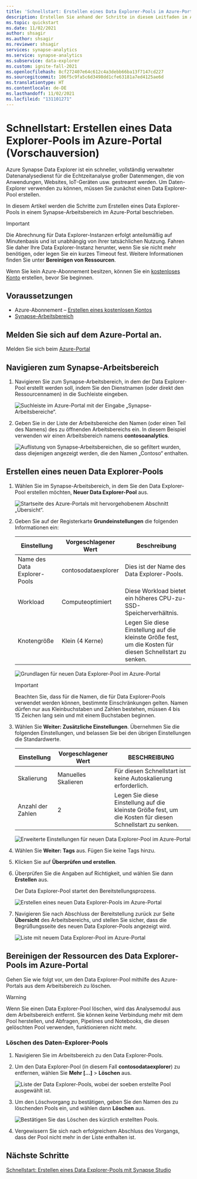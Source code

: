 ```yaml
---
title: 'Schnellstart: Erstellen eines Data Explorer-Pools im Azure-Portal (Vorschauversion)'
description: Erstellen Sie anhand der Schritte in diesem Leitfaden im Azure-Portal einen Data Explorer-Pool.
ms.topic: quickstart
ms.date: 11/02/2021
author: shsagir
ms.author: shsagir
ms.reviewer: shsagir
services: synapse-analytics
ms.service: synapse-analytics
ms.subservice: data-explorer
ms.custom: ignite-fall-2021
ms.openlocfilehash: 8cf272407e64c612c4a3debb66ba13f7147cd227
ms.sourcegitcommit: 106f5c9fa5c6d3498dd1cfe63181a7ed4125ae6d
ms.translationtype: HT
ms.contentlocale: de-DE
ms.lasthandoff: 11/02/2021
ms.locfileid: "131101271"
---
```

# <a name="quickstart-create-a-data-explorer-pool-using-the-azure-portal-preview"></a>Schnellstart: Erstellen eines Data Explorer-Pools im Azure-Portal (Vorschauversion)

Azure Synapse Data Explorer ist ein schneller, vollständig verwalteter Datenanalysedienst für die Echtzeitanalyse großer Datenmengen, die von Anwendungen, Websites, IoT-Geräten usw. gestreamt werden. Um Daten-Explorer verwenden zu können, müssen Sie zunächst einen Data Explorer-Pool erstellen.

In diesem Artikel werden die Schritte zum Erstellen eines Data Explorer-Pools in einem Synapse-Arbeitsbereich im Azure-Portal beschrieben.

> [!IMPORTANT]
> Die Abrechnung für Data Explorer-Instanzen erfolgt anteilsmäßig auf Minutenbasis und ist unabhängig von ihrer tatsächlichen Nutzung. Fahren Sie daher Ihre Data Explorer-Instanz herunter, wenn Sie sie nicht mehr benötigen, oder legen Sie ein kurzes Timeout fest. Weitere Informationen finden Sie unter **Bereinigen von Ressourcen**.

Wenn Sie kein Azure-Abonnement besitzen, können Sie ein [kostenloses Konto](https://azure.microsoft.com/free/) erstellen, bevor Sie beginnen.

## <a name="prerequisites"></a>Voraussetzungen

- Azure-Abonnement – [Erstellen eines kostenlosen Kontos](https://azure.microsoft.com/free/)
- [Synapse-Arbeitsbereich](../quickstart-create-workspace.md)

## <a name="sign-in-to-the-azure-portal"></a>Melden Sie sich auf dem Azure-Portal an.

Melden Sie sich beim [Azure-Portal](https://portal.azure.com/)

## <a name="navigate-to-the-synapse-workspace"></a>Navigieren zum Synapse-Arbeitsbereich

1. Navigieren Sie zum Synapse-Arbeitsbereich, in dem der Data Explorer-Pool erstellt werden soll, indem Sie den Dienstnamen (oder direkt den Ressourcennamen) in die Suchleiste eingeben.

    ![Suchleiste im Azure-Portal mit der Eingabe „Synapse-Arbeitsbereiche“.](../media/quickstart-create-sql-pool/create-sql-pool-00a.png)

1. Geben Sie in der Liste der Arbeitsbereiche den Namen (oder einen Teil des Namens) des zu öffnenden Arbeitsbereichs ein. In diesem Beispiel verwenden wir einen Arbeitsbereich namens **contosoanalytics**.

    ![Auflistung von Synapse-Arbeitsbereichen, die so gefiltert wurden, dass diejenigen angezeigt werden, die den Namen „Contoso“ enthalten.](../media/quickstart-create-sql-pool/create-sql-pool-00b.png)

## <a name="create-a-new-data-explorer-pool"></a>Erstellen eines neuen Data Explorer-Pools

1. Wählen Sie im Synapse-Arbeitsbereich, in dem Sie den Data Explorer-Pool erstellen möchten, **Neuer Data Explorer-Pool** aus.

    ![Startseite des Azure-Portals mit hervorgehobenem Abschnitt „Übersicht“.](media/create-data-explorer-pool-portal/goto-data-explorer-pool-portal.png)

1. Geben Sie auf der Registerkarte **Grundeinstellungen** die folgenden Informationen ein:

    | Einstellung | Vorgeschlagener Wert | Beschreibung |
    |--|--|--|
    | Name des Data Explorer-Pools | contosodataexplorer | Dies ist der Name des Data Explorer-Pools. |
    | Workload | Computeoptimiert | Diese Workload bietet ein höheres CPU-zu-SSD-Speicherverhältnis. |
    | Knotengröße | Klein (4 Kerne) | Legen Sie diese Einstellung auf die kleinste Größe fest, um die Kosten für diesen Schnellstart zu senken. |

    ![Grundlagen für neuen Data Explorer-Pool im Azure-Portal](media/create-data-explorer-pool-portal/create-data-explorer-pool-basics-portal.png)

    > [!IMPORTANT]
    > Beachten Sie, dass für die Namen, die für Data Explorer-Pools verwendet werden können, bestimmte Einschränkungen gelten. Namen dürfen nur aus Kleinbuchstaben und Zahlen bestehen, müssen 4 bis 15 Zeichen lang sein und mit einem Buchstaben beginnen.

1. Wählen Sie **Weiter: Zusätzliche Einstellungen**. Übernehmen Sie die folgenden Einstellungen, und belassen Sie bei den übrigen Einstellungen die Standardwerte.

    | Einstellung | Vorgeschlagener Wert | BESCHREIBUNG |
    |--|--|--|
    | Skalierung | Manuelles Skalieren | Für diesen Schnellstart ist keine Autoskalierung erforderlich. |
    | Anzahl der Zahlen | 2 | Legen Sie diese Einstellung auf die kleinste Größe fest, um die Kosten für diesen Schnellstart zu senken. |

    ![Erweiterte Einstellungen für neuen Data Explorer-Pool im Azure-Portal](media/create-data-explorer-pool-portal/create-data-explorer-pool-advanced-settings-portal.png)

1. Wählen Sie **Weiter: Tags** aus. Fügen Sie keine Tags hinzu.
1. Klicken Sie auf **Überprüfen und erstellen**.
1. Überprüfen Sie die Angaben auf Richtigkeit, und wählen Sie dann **Erstellen** aus.

    Der Data Explorer-Pool startet den Bereitstellungsprozess.

    ![Erstellen eines neuen Data Explorer-Pools im Azure-Portal](media/create-data-explorer-pool-portal/create-data-explorer-pool-portal.png)

1. Navigieren Sie nach Abschluss der Bereitstellung zurück zur Seite **Übersicht** des Arbeitsbereichs, und stellen Sie sicher, dass die Begrüßungsseite des neuen Data Explorer-Pools angezeigt wird.

    ![Liste mit neuem Data Explorer-Pool im Azure-Portal](media/create-data-explorer-pool-portal/verify-data-explorer-pool-portal.png)

## <a name="clean-up-data-explorer-pool-resources-using-the-azure-portal"></a>Bereinigen der Ressourcen des Data Explorer-Pools im Azure-Portal

Gehen Sie wie folgt vor, um den Data Explorer-Pool mithilfe des Azure-Portals aus dem Arbeitsbereich zu löschen.

> [!WARNING]
> Wenn Sie einen Data Explorer-Pool löschen, wird das Analysemodul aus dem Arbeitsbereich entfernt. Sie können keine Verbindung mehr mit dem Pool herstellen, und Abfragen, Pipelines und Notebooks, die diesen gelöschten Pool verwenden, funktionieren nicht mehr.

### <a name="delete-the-data-explorer-pool"></a>Löschen des Daten-Explorer-Pools

1. Navigieren Sie im Arbeitsbereich zu den Data Explorer-Pools.
1. Um den Data Explorer-Pool (in diesem Fall **contosodataexplorer**) zu entfernen, wählen Sie **Mehr [...]**  > **Löschen** aus.

    ![Liste der Data Explorer-Pools, wobei der soeben erstellte Pool ausgewählt ist.](media/create-data-explorer-pool-portal/create-data-explorer-pool-portal.png)

1. Um den Löschvorgang zu bestätigen, geben Sie den Namen des zu löschenden Pools ein, und wählen dann **Löschen** aus.

    ![Bestätigen Sie das Löschen des kürzlich erstellten Pools.](media/create-data-explorer-pool-portal/confirm-deletion-data-explorer-pool-portal.png)

1. Vergewissern Sie sich nach erfolgreichem Abschluss des Vorgangs, dass der Pool nicht mehr in der Liste enthalten ist.

## <a name="next-steps"></a>Nächste Schritte

[Schnellstart: Erstellen eines Data Explorer-Pools mit Synapse Studio](data-explorer-create-pool-studio.md)
